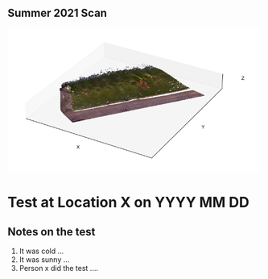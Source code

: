 ## Summer 2021 Scan
![Project Image](<./assets/terryS21_groundex.png>)

# Test at Location X on YYYY MM DD

## Notes on the test
1. It was cold ...
1. It was sunny ...
1. Person x did the test ....
